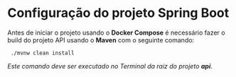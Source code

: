 # Configuração do projeto Spring Boot

Antes de iniciar o projeto usando o **Docker Compose** é necessário fazer o build do projeto API usando o **Maven** com o seguinte comando:

```
 ./mvnw clean install
```

_Este comando deve ser executado no Terminal da raiz do projeto **api**_.